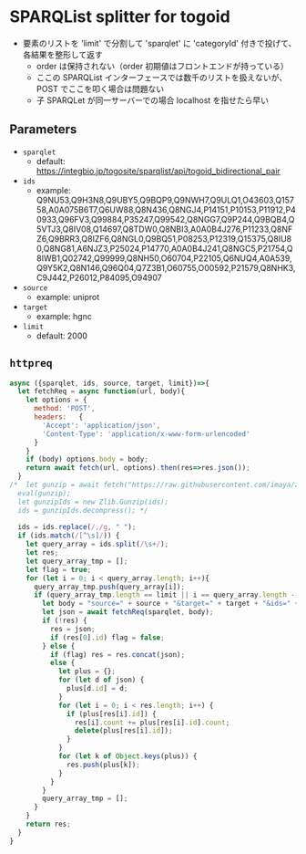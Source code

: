 # SPARQList splitter for togoid

* 要素のリストを 'limit' で分割して 'sparqlet' に 'categoryId' 付きで投げて、各結果を整形して返す
  * order は保持されない（order 初期値はフロントエンドが持っている）
  * ここの SPARQList インターフェースでは数千のリストを扱えないが、POST でここを叩く場合は問題ない
  * 子 SPARQLet が同一サーバーでの場合 localhost を指せたら早い

## Parameters

* `sparqlet`
  * default: https://integbio.jp/togosite/sparqlist/api/togoid_bidirectional_pair
* `ids`
  * example: Q9NU53,Q9H3N8,Q9UBY5,Q9BQP9,Q9NWH7,Q9ULQ1,O43603,Q15758,A0A075B6T7,Q6UW88,Q8N436,Q8NGJ4,P14151,P10153,P11912,P40933,Q96FV3,Q99884,P35247,Q99542,Q8NGG7,Q9P244,Q9BQB4,Q5VTJ3,Q8IV08,Q14697,Q8TDW0,Q8NBI3,A0A0B4J276,P11233,Q8NFZ6,Q9BRR3,Q8IZF6,Q8NGL0,Q9BQ51,P08253,P12319,Q15375,Q8IU80,Q8NG81,A6NJZ3,P25024,P14770,A0A0B4J241,Q8NGC5,P21754,Q8IWB1,Q02742,Q99999,Q8NH50,O60704,P22105,Q6NUQ4,A0A539,Q9Y5K2,Q8N146,Q96Q04,Q7Z3B1,O60755,O00592,P21579,Q8NHK3,C9J442,P26012,P84095,O94907
* `source`
  * example: uniprot
* `target`
  * example: hgnc
* `limit`
  * default: 2000

## `httpreq`

```javascript
async ({sparqlet, ids, source, target, limit})=>{
  let fetchReq = async function(url, body){
    let options = {
      method: 'POST',
      headers:	 {
        'Accept': 'application/json',
        'Content-Type': 'application/x-www-form-urlencoded'
      }
    }
    if (body) options.body = body;
    return await fetch(url, options).then(res=>res.json());
  }
/*  let gunzip = await fetch("https://raw.githubusercontent.com/imaya/zlib.js/develop/bin/gunzip.min.js", {method: "get"}).then(res=>res.text());
  eval(gunzip);
  let gunzipIds = new Zlib.Gunzip(ids);
  ids = gunzipIds.decompress(); */
  
  ids = ids.replace(/,/g, " ");
  if (ids.match(/[^\s]/)) {
    let query_array = ids.split(/\s+/);
    let res;
    let query_array_tmp = [];
    let flag = true;
    for (let i = 0; i < query_array.length; i++){
      query_array_tmp.push(query_array[i]);
      if (query_array_tmp.length == limit || i == query_array.length - 1) {
        let body = "source=" + source + "&target=" + target + "&ids=" + query_array_tmp.join(",");
        let json = await fetchReq(sparqlet, body);
	    if (!res) {
          res = json;
          if (res[0].id) flag = false;
	    } else {
          if (flag) res = res.concat(json);
          else {
            let plus = {};
            for (let d of json) {
              plus[d.id] = d;
            }
            for (let i = 0; i < res.length; i++) {
              if (plus[res[i].id]) {
		        res[i].count += plus[res[i].id].count;
		        delete(plus[res[i].id]);
	          }
	        }
	        for (let k of Object.keys(plus)) {
	          res.push(plus[k]);
	        }
	      }
        }
	    query_array_tmp = [];
      }
    }
    return res;
  }
}
```
